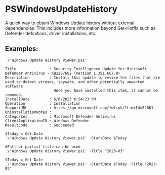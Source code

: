 # PSWindowsUpdateHistory
A quick way to obtain Windows Update history without external dependencies. This includes more information beyond Get-Hotfix such as Defender definitions, driver installations, etc.

## Examples:
```
.\'Windows Update History Viewer.ps1'

Title               : Security Intelligence Update for Microsoft Defender Antivirus - KB2267602 (Version 1.391.667.0)
Description         : Install this update to revise the files that are used to detect viruses, spyware, and other potentially unwanted software.
                      Once you have installed this item, it cannot be removed.
InstallDate         : 6/6/2023 6:54:23 PM
Operation           : Installation
SupportURL          : https://go.microsoft.com/fwlink/?LinkId=52661
UninstallationNotes :
Categories          : Microsoft Defender Antivirus
ClientApplicationID : Windows Defender
ResultCode          : Succeeded
```

```
$Today = Get-Date
.\'Windows Update History Viewer.ps1' -StartDate $Today
```

```
#Full or partial title can be used
.\'Windows Update History Viewer.ps1' -Title "2023-03"
```

```
$Today = Get-Date
.\'Windows Update History Viewer.ps1' -StartDate $Today -Title "2023-03"
```